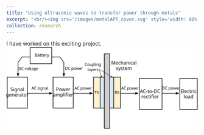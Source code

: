 ```yaml
---
title: "Using ultrasonic waves to transfer power through metals"
excerpt: "<br/><img src='/images/metalAPT_cover.svg' style='width: 80%'>"
collection: research
---
```


I have worked on this exciting project.
<br/><img src='/images/blockDiagram2.svg'>
